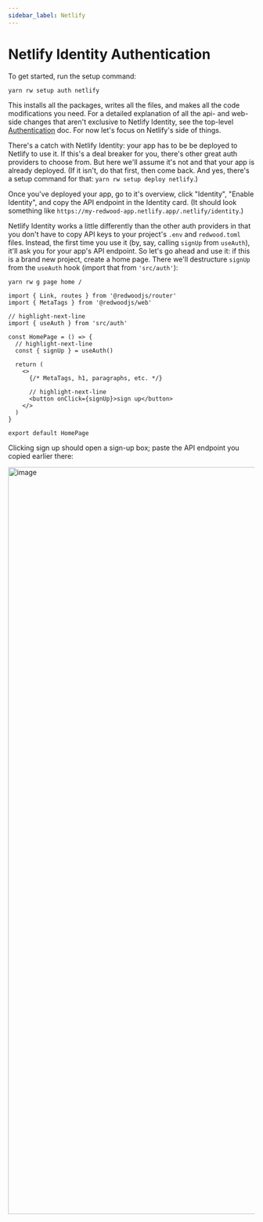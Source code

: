 ```yaml
---
sidebar_label: Netlify
---
```


# Netlify Identity Authentication

To get started, run the setup command:

```bash
yarn rw setup auth netlify
```

This installs all the packages, writes all the files, and makes all the code modifications you need.
For a detailed explanation of all the api- and web-side changes that aren't exclusive to Netlify Identity, see the top-level [Authentication](../authentication.md) doc.
For now let's focus on Netlify's side of things.

There's a catch with Netlify Identity: your app has to be be deployed to Netlify to use it.
If this's a deal breaker for you, there's other great auth providers to choose from.
But here we'll assume it's not and that your app is already deployed.
(If it isn't, do that first, then come back. And yes, there's a setup command for that: `yarn rw setup deploy netlify`.)

Once you've deployed your app, go to it's overview, click "Identity", "Enable Identity", and copy the API endpoint in the Identity card.
(It should look something like `https://my-redwood-app.netlify.app/.netlify/identity`.)

Netlify Identity works a little differently than the other auth providers in that you don't have to copy API keys to your project's `.env` and `redwood.toml` files.
Instead, the first time you use it (by, say, calling `signUp` from `useAuth`), it'll ask you for your app's API endpoint.
So let's go ahead and use it: if this is a brand new project, create a home page.
There we'll destructure `signUp` from the `useAuth` hook (import that from `'src/auth'`):

```
yarn rw g page home /
```

```tsx title="web/src/pages/HomePage.tsx"
import { Link, routes } from '@redwoodjs/router'
import { MetaTags } from '@redwoodjs/web'

// highlight-next-line
import { useAuth } from 'src/auth'

const HomePage = () => {
  // highlight-next-line
  const { signUp } = useAuth()

  return (
    <>
      {/* MetaTags, h1, paragraphs, etc. */}

      // highlight-next-line
      <button onClick={signUp}>sign up</button>
    </>
  )
}

export default HomePage
```

Clicking sign up should open a sign-up box; paste the API endpoint you copied earlier there:

<img width="1522" alt="image" src="https://user-images.githubusercontent.com/32992335/208788120-7dc7e544-8e83-42db-8110-a195f6e5ab41.png" />
